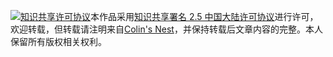 

[![知识共享许可协议](http://i.creativecommons.org/l/by/2.5/cn/88x31.png)](http://creativecommons.org/licenses/by/2.5/cn/)本作品采用[知识共享署名 2.5 中国大陆许可协议](http://creativecommons.org/licenses/by/2.5/cn/)进行许可，欢迎转载，但转载请注明来自[Colin's Nest](http://colin1994.github.io/)，并保持转载后文章内容的完整。本人保留所有版权相关权利。

